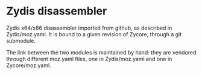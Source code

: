 # Zydis disassembler

Zydis x64/x86 disassembler imported from github, as described in Zydis/moz.yaml.
It is bound to a given revision of Zycore, through a git submodule.

The link between the two modules is maintained by hand: they are vendored
through different moz.yaml files, one in Zydis/moz.yaml and one in
Zycore/moz.yaml.
